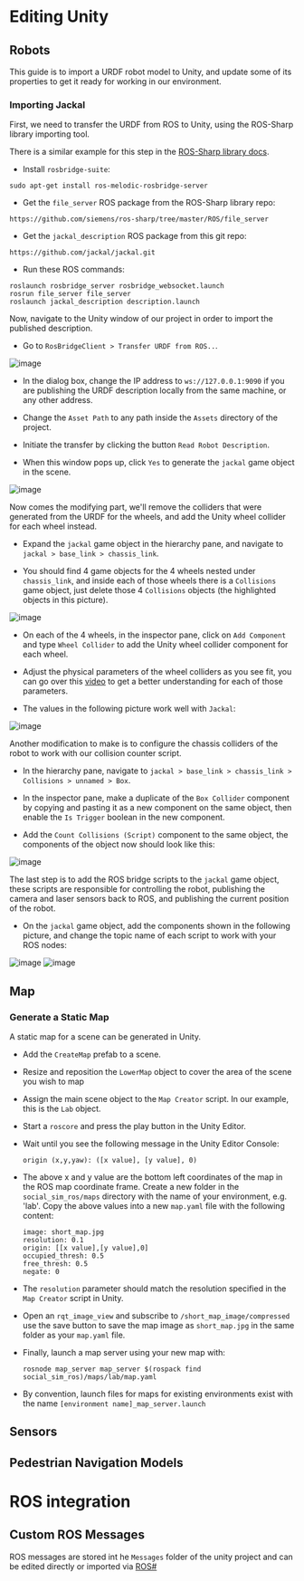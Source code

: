 # Editing Unity

## Robots

This guide is to import a URDF robot model to Unity, and update some of its properties to get it ready for working in our environment.

### Importing Jackal

First, we need to transfer the URDF from ROS to Unity, using the ROS-Sharp library importing tool.

There is a similar example for this step in the [ROS-Sharp library docs](https://github.com/siemens/ros-sharp/wiki/User_App_ROS_TransferURDFFromROS).

- Install `rosbridge-suite`:
```
sudo apt-get install ros-melodic-rosbridge-server
```

- Get the `file_server` ROS package from the ROS-Sharp library repo:
```
https://github.com/siemens/ros-sharp/tree/master/ROS/file_server
```

- Get the `jackal_description` ROS package from this git repo:
```
https://github.com/jackal/jackal.git
```

- Run these ROS commands:
```
roslaunch rosbridge_server rosbridge_websocket.launch
rosrun file_server file_server
roslaunch jackal_description description.launch
```

Now, navigate to the Unity window of our project in order to import the published description.

- Go to `RosBridgeClient > Transfer URDF from ROS..`.

![image](images/urdf-import-window.png)

- In the dialog box, change the IP address to `ws://127.0.0.1:9090` if you are publishing the URDF description locally from the same machine, or any other address.

- Change the `Asset Path` to any path inside the `Assets` directory of the project.

- Initiate the transfer by clicking the button `Read Robot Description`.

- When this window pops up, click `Yes` to generate the `jackal` game object in the scene.

![image](images/urdf-import-gameobject.png)

Now comes the modifying part, we'll remove the colliders that were generated from the URDF for the wheels, and add the Unity wheel collider for each wheel instead.

- Expand the `jackal` game object in the hierarchy pane, and navigate to `jackal > base_link > chassis_link`.

- You should find 4 game objects for the 4 wheels nested under `chassis_link`, and inside each of those wheels there is a `Collisions` game object, just delete those 4 `Collisions` objects (the highlighted objects in this picture).

![image](images/urdf-import-collisions.png)

- On each of the 4 wheels, in the inspector pane, click on `Add Component` and type `Wheel Collider` to add the Unity wheel collider component for each wheel.

- Adjust the physical parameters of the wheel colliders as you see fit, you can go over this [video](https://www.youtube.com/watch?v=mnAEeE3FcvA) to get a better understanding for each of those parameters.

- The values in the following picture work well with `Jackal`:

![image](images/urdf-wheel-collider.png)

Another modification to make is to configure the chassis colliders of the robot to work with our collision counter script.

- In the hierarchy pane, navigate to `jackal > base_link > chassis_link > Collisions > unnamed > Box`.

- In the inspector pane, make a duplicate of the `Box Collider` component by copying and pasting it as a new component on the same object, then enable the `Is Trigger` boolean in the new component.

- Add the `Count Collisions (Script)` component to the same object, the components of the object now should look like this:

![image](images/urdf-box-collider.png)

The last step is to add the ROS bridge scripts to the `jackal` game object, these scripts are responsible for controlling the robot, publishing the camera and laser sensors back to ROS, and publishing the current position of the robot.

- On the `jackal` game object, add the components shown in the following picture, and change the topic name of each script to work with your ROS nodes:

![image](images/urdf-ros-scripts-motors.png)
![image](images/urdf-ros-scripts-sensors.png)

## Map

### Generate a Static Map

A static map for a scene can be generated in Unity.

- Add the `CreateMap` prefab to a scene.

- Resize and reposition the `LowerMap` object to cover the area of the scene you wish to map

- Assign the main scene object to the `Map Creator` script. In our example, this is the `Lab` object. 

- Start a `roscore` and press the play button in the Unity Editor.

- Wait until you see the following message in the Unity Editor Console: 

   ```
   origin (x,y,yaw): ([x value], [y value], 0)
   ```

- The above x and y value are the bottom left coordinates of the map in the ROS map coordinate frame. Create a new folder in the `social_sim_ros/maps` directory with the name of your environment, e.g. 'lab'. Copy the above values into a new `map.yaml` file with the following content:

    ```
    image: short_map.jpg
    resolution: 0.1
    origin: [[x value],[y value],0]
    occupied_thresh: 0.5
    free_thresh: 0.5
    negate: 0
    ```

- The `resolution` parameter should match the resolution specified in the `Map Creator` script in Unity.

- Open an `rqt_image_view` and subscribe to `/short_map_image/compressed` use the save button to save the map image as `short_map.jpg` in the same folder as your `map.yaml` file.

- Finally, launch a map server using your new map with:

    ```
    rosnode map_server map_server $(rospack find social_sim_ros)/maps/lab/map.yaml
    ```

- By convention, launch files for maps for existing environments exist with the name `[environment name]_map_server.launch`


## Sensors

## Pedestrian Navigation Models

# ROS integration

## Custom ROS Messages

ROS messages are stored int he `Messages` folder of the unity project and can be edited directly or imported via [ROS#](https://github.com/siemens/ros-sharp/wiki/Dev_NewMessageTypes)
